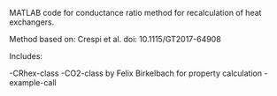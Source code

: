 MATLAB code for conductance ratio method for recalculation of heat exchangers.

Method based on: Crespi et al. doi: 10.1115/GT2017-64908 

Includes:

-CRhex-class
-CO2-class by Felix Birkelbach for property calculation
-example-call
